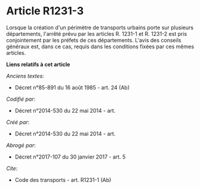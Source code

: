# Article R1231-3

Lorsque la création d'un périmètre de transports urbains porte sur plusieurs départements, l'arrêté prévu par les articles R.
1231-1 et R. 1231-2 est pris conjointement par les préfets de ces départements. L'avis des conseils généraux est, dans ce
cas, requis dans les conditions fixées par ces mêmes articles.

**Liens relatifs à cet article**

_Anciens textes_:

  - Décret n°85-891 du 16 août 1985 - art. 24 (Ab)

_Codifié par_:

  - Décret n°2014-530 du 22 mai 2014 - art.

_Créé par_:

  - Décret n°2014-530 du 22 mai 2014 - art.

_Abrogé par_:

  - Décret n°2017-107 du 30 janvier 2017 - art. 5

_Cite_:

  - Code des transports - art. R1231-1 (Ab)
